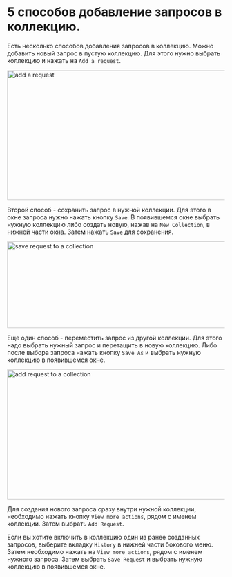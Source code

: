 # 5 способов добавление запросов в коллекцию.

Есть несколько способов добавления запросов в коллекцию. Можно добавить новый запрос в пустую коллекцию. Для этого нужно
выбрать коллекцию и нажать на `Add a request`.

<img src="img/add_a_request.png" width="600" height="300" alt="add a request">

Второй способ - сохранить запрос в нужной коллекции. Для этого в окне запроса нужно нажать кнопку `Save`. В появившемся
окне выбрать нужную коллекцию либо создать новую, нажав на `New Collection`, в нижней части окна. Затем нажать `Save`
для
сохранения.

<img src="img/save_request_to_a_collection.png" width="600" height="200" alt="save request to a collection">

Еще один способ - переместить запрос из другой коллекции. Для этого надо выбрать нужный запрос и перетащить в новую
коллекцию. Либо после выбора запроса нажать кнопку `Save As` и выбрать нужную коллекцию в появившемся окне.

<img src="img/add_a_request1.png" width="600" height="300" alt="add request to a collection">

Для создания нового запроса сразу внутри нужной коллекции, необходимо нажать кнопку `View more actions`, рядом с именем
коллекции. Затем выбрать `Add Request`.

Если вы хотите включить в коллекцию один из ранее созданных запросов, выберите вкладку `History` в нижней части бокового
меню. Затем необходимо нажать на `View more actions`, рядом с именем нужного запроса. Затем выбрать `Save Request` и
выбрать нужную коллекцию в появившемся окне.

